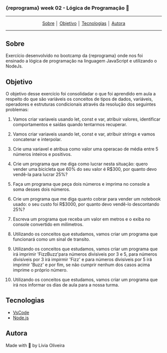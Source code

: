 ### {reprograma} week 02 - Lógica de Programação :rocket: 
---
<p align = "center">
<a align href = "#Sobre">Sobre</a> │
<a align href = "#Objetivo">Objetivo</a> │
<a align href = "#Tecnologias">Tecnologias</a> │
<a align href = "#Autora">Autora</a>
</p>

---

## Sobre
<p>Exercício desenvolvido no bootcamp da {reprograma} onde nos foi ensinado a lógica de programação na linguagem JavaScript e utilizando o NodeJs. </p>

## Objetivo
<p>O objetivo desse exercício foi consolidadar o que foi aprendido em aula a respeito do que são variáveis os conceitos de tipos de dados, variáveis, operadores e estruturas condicionais através da resolução dos seguintes problemas:</p>
<p>

1. Vamos criar variaveis usando let, const e var, atribuir valores, identificar comportamentos e saídas quando tentarmos recuperar.

2. Vamos criar variaveis usando let, const e var, atribuir strings e vamos concatenar e interpolar.

3. Crie uma variavel e atribua como valor uma operacao de média entre 5 números inteiros e positivos.

4. Crie um programa que me diga como lucrar nesta situação: quero vender uma bicicleta que 60% do seu valor é R$300, por quanto devo vendê-la para lucrar 25%?

5. Faça um programa que peça dois números e imprima no console a soma desses dois números.

6. Crie um programa que me diga quanto cobrar para vender um notebook usado: o seu custo foi R$3000, por quanto devo vendê-lo descontando 25%?

7. Escreva um programa que receba um valor em metros e o exiba no console convertido em milímetros.

8. Utilizando os conceitos que estudamos, vamos criar um programa que funcionará como um sinal de transito.

9. 	Utilizando os conceitos que estudamos, vamos criar um programa que irá imprimir 'FizzBuzz'para números divisiveis por 3 e 5, para números divisíveis por 3 irá impirmir 'Fizz' e para números divisíveis por 5 irá imprimir 'Buzz' e por fim, se não cumprir nenhum dos casos acima imprime o próprio número.

10. Utilizando os conceitos que estudamos, vamos criar um programa que irá nos informar os dias de aula para a nossa turma.</p>

## Tecnologias
- [VsCode](https://code.visualstudio.com/download)
- [Node.js](https://nodejs.org/en/download/)

## Autora
Made with :purple_heart: by Lívia Oliveira
